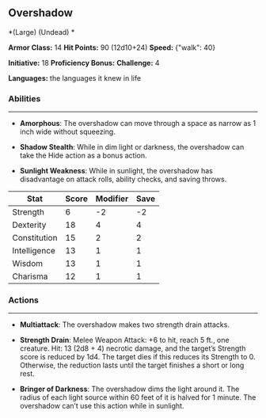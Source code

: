 ## Overshadow
*(Large) (Undead) *

**Armor Class:** 14
**Hit Points:** 90 (12d10+24)
**Speed:** {"walk": 40}

**Initiative:** 18
**Proficiency Bonus:**
**Challenge:** 4

**Languages:** the languages it knew in life

### Abilities
 --- 
- **Amorphous**: The overshadow can move through a space as narrow as 1 inch wide without squeezing.

- **Shadow Stealth**: While in dim light or darkness, the overshadow can take the Hide action as a bonus action.

- **Sunlight Weakness**: While in sunlight, the overshadow has disadvantage on attack rolls, ability checks, and saving throws.



| Stat | Score | Modifier | Save |
| ---- | ---- | ---- | ---- |
| Strength | 6 | -2 | -2 |
| Dexterity | 18 | 4 | 4 |
| Constitution | 15 | 2 | 2 |
| Intelligence | 13 | 1 | 1 |
| Wisdom | 13 | 1 | 1 |
| Charisma | 12 | 1 | 1 |

### Actions
 --- 
- **Multiattack**: The overshadow makes two strength drain attacks.

- **Strength Drain**: Melee Weapon Attack: +6 to hit, reach 5 ft., one creature. Hit: 13 (2d8 + 4) necrotic damage, and the target’s Strength score is reduced by 1d4. The target dies if this reduces its Strength to 0. Otherwise, the reduction lasts until the target finishes a short or long rest.

- **Bringer of Darkness**: The overshadow dims the light around it. The radius of each light source within 60 feet of it is halved for 1 minute. The overshadow can’t use this action while in sunlight.


